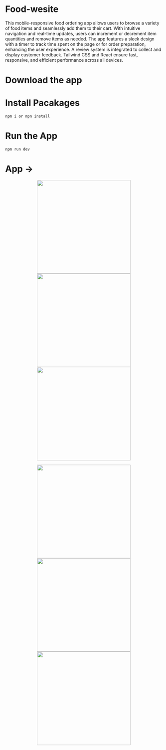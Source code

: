 # Food-wesite
This mobile-responsive food ordering app allows users to browse a variety of food items and seamlessly add them to their cart. With intuitive navigation and real-time updates, users can increment or decrement item quantities and remove items as needed. The app features a sleek design with a timer to track time spent on the page or for order preparation, enhancing the user experience. A review system is integrated to collect and display customer feedback. Tailwind CSS and React ensure fast, responsive, and efficient performance across all devices.

# Download the app
# Install Pacakages
    npm i or mpn install

# Run the App
    npm run dev

# App ->
<p align="center">
  <img src="https://github.com/Aditya-567/Food-wesite/assets/106132841/c98ebf84-a43f-49c3-b87a-92196f8580d7" width="300" />
  <img src="https://github.com/Aditya-567/Food-wesite/assets/106132841/385e411e-e7b4-4c76-a832-74bd0299f8b6" width="300" /> 
  <img src="https://github.com/Aditya-567/Food-wesite/assets/106132841/b92ed158-86c2-4029-9757-3f50184d795c" width="300" />
</p>
<p align="center">
  <img src="https://github.com/Aditya-567/Food-wesite/assets/106132841/ee7bd240-529d-4ea6-b8b8-8f861c217f09" width="300" />
  <img src="https://github.com/Aditya-567/Food-wesite/assets/106132841/c1168e53-9a7d-4ad9-854e-5f8fa8fc1b27" width="300" /> 
  <img src="https://github.com/Aditya-567/Food-wesite/assets/106132841/4f894233-840c-424c-aa92-f2ebf624658f" width="300" />
</p>

